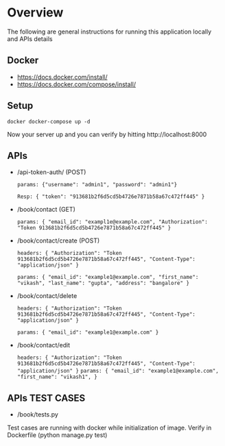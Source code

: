 Overview
=======
The following are general instructions for running this application locally and APIs details

Docker
-----
+  https://docs.docker.com/install/
+  https://docs.docker.com/compose/install/

Setup
-----
`docker docker-compose up -d`

Now your server up and you can verify by hitting http://localhost:8000

APIs
----
+  /api-token-auth/ (POST)

    `params: {"username": "admin1", "password": "admin1"}`
    
    `Resp: {
        "token": "913681b2f6d5cd5b4726e7871b58a67c472ff445"
    }`

+  /book/contact (GET)

    `params: {
        "email_id": "exampl1e@example.com",
        "Authorization": "Token 913681b2f6d5cd5b4726e7871b58a67c472ff445"
    }`

+  /book/contact/create (POST)

    `headers: {
        "Authorization": "Token 913681b2f6d5cd5b4726e7871b58a67c472ff445",
        "Content-Type": "application/json"
    }`
    
    `params: {
        "email_id": "example1@example.com",
        "first_name": "vikash",
        "last_name": "gupta",
        "address": "bangalore"
    }`

+  /book/contact/delete

    `headers: {
        "Authorization": "Token 913681b2f6d5cd5b4726e7871b58a67c472ff445",
        "Content-Type": "application/json"
    }`
    
    `params: {
        "email_id": "example1@example.com"
    }`

+  /book/contact/edit

    `headers: {
        "Authorization": "Token 913681b2f6d5cd5b4726e7871b58a67c472ff445",
        "Content-Type": "application/json"
    }`
    `params: {
        "email_id": "example1@example.com",
        "first_name": "vikash1",
    }`


APIs TEST CASES
--------------
+  /book/tests.py

Test cases are running with docker while initialization of image.
Verify in Dockerfile (python manage.py test)